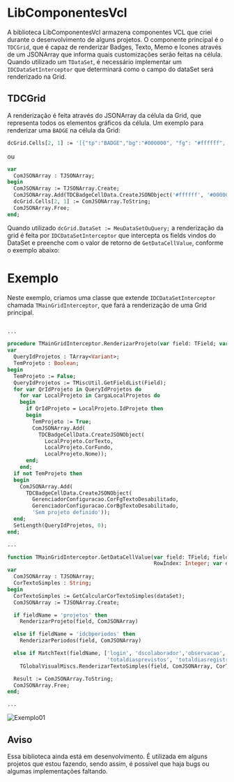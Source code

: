# LibComponentesVcl

A biblioteca LibComponentesVcl armazena componentes VCL que criei durante o desenvolvimento de alguns projetos. 
O componente principal é o ``TDCGrid``, que é capaz de renderizar Badges, Texto, Memo e Icones através de um JSONArray
que informa quais customizações serão feitas na célula. Quando utilizado um ``TDataSet``, é necessário implementar um
``IDCDataSetInterceptor`` que determinará como o campo do dataSet será renderizado na Grid.

## TDCGrid

A renderização é feita através do JSONArray da célula da Grid, que representa todos os elementos gráficos da célula.
Um exemplo para renderizar uma ``BADGE`` na célula da Grid:
```pascal
dcGrid.Cells[2, 1] := '[{"tp":"BADGE","bg":"#000000", "fg": "#ffffff", "tx": "Teste"}]';
```
ou
```pascal
var
  ComJSONArray : TJSONArray;
begin
  ComJSONArray := TJSONArray.Create;
  ComJSONArray.Add(TDCBadgeCellData.CreateJSONObject('#ffffff', '#000000', 'Teste'));
  dcGrid.Cells[2, 1] := ComJSONArray.ToString;
  ComJSONArray.Free;
end;
```
Quando utilizado ``dcGrid.DataSet := MeuDataSetOuQuery;`` a renderização da grid é feita por ``IDCDataSetInterceptor``
que intercepta os fields vindos do DataSet e preenche com o valor de retorno de ``GetDataCellValue``, conforme o exemplo
abaixo:

# Exemplo
Neste exemplo, criamos uma classe que extende ``IDCDataSetInterceptor`` chamada ``TMainGridInterceptor``, que fará a renderização de uma Grid principal. 

```pascal

...

procedure TMainGridInterceptor.RenderizarProjeto(var field: TField; var ComJSONArray: TJSONArray);
var
  QueryIdProjetos : TArray<Variant>;
  TemProjeto : Boolean;
begin
  TemProjeto := False;
  QueryIdProjetos := TMiscUtil.GetFieldList(Field);
  for var QrIdProjeto in QueryIdProjetos do
    for var LocalProjeto in CargaLocalProjetos do
    begin
      if QrIdProjeto = LocalProjeto.IdProjeto then
      begin
        TemProjeto := True;
        ComJSONArray.Add(
          TDCBadgeCellData.CreateJSONObject(
            LocalProjeto.CorTexto,
            LocalProjeto.CorFundo,
            LocalProjeto.Nome));
      end;
    end;
  if not TemProjeto then
  begin
    ComJSONArray.Add(
      TDCBadgeCellData.CreateJSONObject(
        GerenciadorConfiguracao.CorFgTextoDesabilitado,
        GerenciadorConfiguracao.CorBgTextoDesabilitado,
        'Sem projeto definido'));
  end;
  SetLength(QueryIdProjetos, 0);
end;

...

function TMainGridInterceptor.GetDataCellValue(var field: TField; fieldName: String;
                                               RowIndex: Integer; var dataSet: TDataSet): String;
var
  ComJSONArray : TJSONArray;
  CorTextoSimples : String;
begin
  CorTextoSimples := GetCalcularCorTextoSimples(dataSet);
  ComJSONArray := TJSONArray.Create;

  if fieldName = 'projetos' then
    RenderizarProjeto(field, ComJSONArray)

  else if fieldName = 'idcbperiodos' then
    RenderizarPeriodos(field, ComJSONArray)

  else if MatchText(fieldName, ['login', 'dscolaborador','observacao',
                                'totaldiasprevistos', 'totaldiasregistrados', 'icone']) then
    TGlobalVisualMiscs.RenderizarTextoSimples(field, ComJSONArray, CorTextoSimples);

  Result := ComJSONArray.ToString;
  ComJSONArray.Free;
end;

...

````

![Exemplo01](https://i.imgur.com/PEmeeSJ.png)

## Aviso
Essa biblioteca ainda está em desenvolvimento. É utilizada em alguns projetos que estou fazendo, sendo assim, é possível que haja bugs ou algumas implementações faltando.


